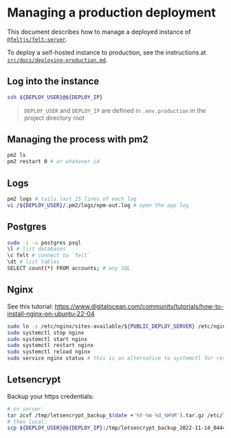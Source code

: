 # Managing a production deployment

This document describes how to manage a deployed instance of
[`@feltjs/felt-server`](https://github.com/feltjs/felt-server).

To deploy a self-hosted instance to production,
see the instructions at
[`src/docs/deploying-production.md`](/src/docs/deploying-production.md).

## Log into the instance

```bash
ssh ${DEPLOY_USER}@${DEPLOY_IP}
```

> `DEPLOY_USER` and `DEPLOY_IP` are defined in `.env.production` in the project directory root

## Managing the process with pm2

```bash
pm2 ls
pm2 restart 0 # or whatever id
```

## Logs

```bash
pm2 logs # tails last 15 lines of each log
vi /${DEPLOY_USER}/.pm2/logs/npm-out.log # open the app log
```

## Postgres

```bash
sudo -i -u postgres psql
\l # list databases
\c felt # connect to `felt`
\dt # list tables
SELECT count(*) FROM accounts; # any SQL
```

## Nginx

See this tutorial:
<https://www.digitalocean.com/community/tutorials/how-to-install-nginx-on-ubuntu-22-04>

```bash
sudo ln -s /etc/nginx/sites-available/${PUBLIC_DEPLOY_SERVER} /etc/nginx/sites-enabled/
sudo systemctl stop nginx
sudo systemctl start nginx
sudo systemctl restart nginx
sudo systemctl reload nginx
sudo service nginx status # this is an alternative to systemctl for restart, etc
```

## Letsencrypt

Backup your https credentials:

```bash
# on server:
tar zcvf /tmp/letsencrypt_backup_$(date +'%Y-%m-%d_%H%M').tar.gz /etc/letsencrypt
# then local:
scp ${DEPLOY_USER}@${DEPLOY_IP}:/tmp/letsencrypt_backup_2022-11-14_0444.tar.gz letsencrypt_backup.tar.gz
```

